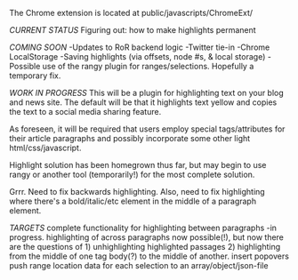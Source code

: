 The Chrome extension is located at public/javascripts/ChromeExt/

*CURRENT STATUS*
Figuring out: how to make highlights permanent

*COMING SOON*
-Updates to RoR backend logic
-Twitter tie-in
-Chrome LocalStorage
-Saving highlights (via offsets, node #s, & local storage)
-Possible use of the rangy plugin for ranges/selections. Hopefully a temporary fix.

*WORK IN PROGRESS*
This will be a plugin for highlighting text on your blog and news site. The default will be that it highlights text yellow and copies the text to a social media sharing feature.

As foreseen, it will be required that users employ special tags/attributes for their article paragraphs and possibly incorporate some other light html/css/javascript.

Highlight solution has been homegrown thus far, but may begin to use rangy or another tool (temporarily!) for the most complete solution.

Grrr. Need to fix backwards highlighting. Also, need to fix highlighting where there's a bold/italic/etc element in the middle of a paragraph element.

*TARGETS*
complete functionality for highlighting between paragraphs
-in progress. highlighting of across paragraphs now possible(!), but now there are the questions of 1) unhighlighting highlighted passages 2) highlighting from the middle of one tag body(?) to the middle of another.
insert popovers
push range location data for each selection to an array/object/json-file